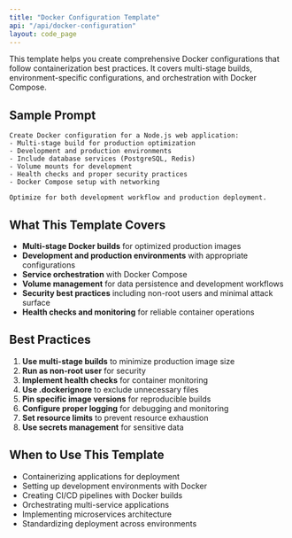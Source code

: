 ```yaml
---
title: "Docker Configuration Template"
api: "/api/docker-configuration"
layout: code_page
---
```


This template helps you create comprehensive Docker configurations that follow containerization best practices. It covers multi-stage builds, environment-specific configurations, and orchestration with Docker Compose.

## Sample Prompt

```
Create Docker configuration for a Node.js web application:
- Multi-stage build for production optimization
- Development and production environments
- Include database services (PostgreSQL, Redis)
- Volume mounts for development
- Health checks and proper security practices
- Docker Compose setup with networking

Optimize for both development workflow and production deployment.
```

## What This Template Covers

- **Multi-stage Docker builds** for optimized production images
- **Development and production environments** with appropriate configurations
- **Service orchestration** with Docker Compose
- **Volume management** for data persistence and development workflows
- **Security best practices** including non-root users and minimal attack surface
- **Health checks and monitoring** for reliable container operations

## Best Practices

1. **Use multi-stage builds** to minimize production image size
2. **Run as non-root user** for security
3. **Implement health checks** for container monitoring
4. **Use .dockerignore** to exclude unnecessary files
5. **Pin specific image versions** for reproducible builds
6. **Configure proper logging** for debugging and monitoring
7. **Set resource limits** to prevent resource exhaustion
8. **Use secrets management** for sensitive data

## When to Use This Template

- Containerizing applications for deployment
- Setting up development environments with Docker
- Creating CI/CD pipelines with Docker builds
- Orchestrating multi-service applications
- Implementing microservices architecture
- Standardizing deployment across environments
